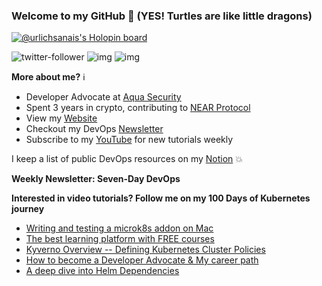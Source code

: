 ### Welcome to my GitHub :turtle: (YES! Turtles are like little dragons)

[![@urlichsanais's Holopin board](https://holopin.io/api/user/board?user=urlichsanais)](https://holopin.io/@urlichsanais)

![twitter-follower](https://img.shields.io/twitter/follow/urlichsanais?style=social) ![img](https://img.shields.io/youtube/channel/subscribers/UCb4mfRT5UWpjoUQRcIE2qOQ?label=YouTube%20Subscribers&style=social) ![img](https://img.shields.io/youtube/channel/views/UCb4mfRT5UWpjoUQRcIE2qOQ?label=Total%20views%20on%20my%20YouTube%20Channel&style=social) 

**More about me?** :information_source:
* Developer Advocate at [Aqua Security](https://github.com/aquasecurity)
* Spent 3 years in crypto, contributing to [NEAR Protocol](https://github.com/near)
* View my [Website](https://anaisurl.com/)
* Checkout my DevOps [Newsletter](https://anaisurl.com/tag/devops)
* Subscribe to my [YouTube](https://www.youtube.com/c/AnaisUrlichs) for new tutorials weekly

I keep a list of public DevOps resources on my [Notion](https://devops.anaisurl.com/) :boom:

**Weekly Newsletter: Seven-Day DevOps**
<!-- NEWSLETTER-LIST:START -->
<!-- NEWSLETTER-LIST:END -->

**Interested in video tutorials? Follow me on my 100 Days of Kubernetes journey**
<!-- YOUTUBE-LIST:START -->
- [Writing and testing a microk8s addon on Mac](https://www.youtube.com/watch?v=wUI-w_a1p3U)
- [The best learning platform with FREE courses](https://www.youtube.com/watch?v=Lemxo9XnRaM)
- [Kyverno Overview -- Defining Kubernetes Cluster Policies](https://www.youtube.com/watch?v=M_-r6vUKevQ)
- [How to become a Developer Advocate &amp; My career path](https://www.youtube.com/watch?v=ihhQFeussO8)
- [A deep dive into Helm Dependencies](https://www.youtube.com/watch?v=1Jpt5pIleZY)
<!-- YOUTUBE-LIST:END -->
